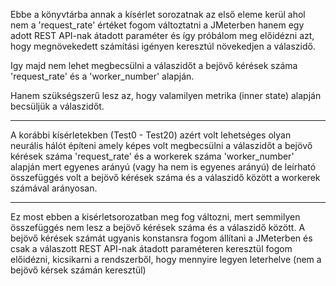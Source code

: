 Ebbe a könyvtárba annak a kísérlet sorozatnak az első eleme kerül ahol nem a 'request_rate' értéket fogom változtatni a JMeterben hanem egy adott REST API-nak átadott paraméter és így próbálom meg előidézni azt, hogy megnövekedett számítási igényen keresztúl növekedjen a válaszidő.

Igy majd nem lehet megbecsülni a válaszidőt a bejövő kérések száma 'request_rate' és a 'worker_number' alapján.

Hanem szükségszerű lesz az, hogy valamilyen metrika (inner state) alapján becsüljük a válaszidőt.

----

A korábbi kísérletekben (Test0 - Test20) azért volt lehetséges olyan neurális hálót építeni amely képes volt megbecsülni a válaszidőt a bejövő kérések száma 'request_rate' és a workerek száma 'worker_number' alapján mert egyenes arányú (vagy ha nem is egyenes arányú) de leírható összefüggés volt a bejövő kérések száma és a válaszidő között a workerek számával arányosan.

----

Ez most ebben a kisérletsorozatban meg fog változni, mert semmilyen összefüggés nem lesz a bejövő kérések száma és a válaszidő között. A bejövő kérések számát ugyanis  konstansra fogom állítani a JMeterben és csak a válaszott REST API-nak átadott paraméteren keresztül fogom előidézni, kicsikarni a rendszerből, hogy mennyire legyen leterhelve (nem a bejövő kérsek számán keresztül)